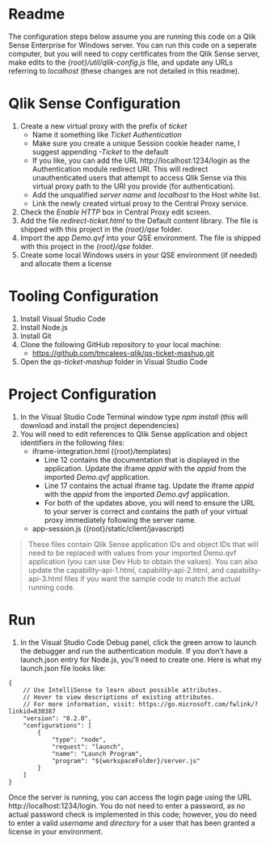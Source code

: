 # Readme
The configuration steps below assume you are running this code on a Qlik Sense Enterprise for Windows server.  You can run this code on a seperate computer, but you will need to copy certificates from the Qlik Sense server, make edits to the *{root}/util/qlik-config.js* file, and update any URLs referring to *localhost* (these changes are not detailed in this readme).

# Qlik Sense Configuration
1.	Create a new virtual proxy with the prefix of *ticket*
      *	Name it something like *Ticket Authentication*
      * Make sure you create a unique Session cookie header name, I suggest appending *-Ticket* to the default
      * If you like, you can add the URL http://localhost:1234/login as the Authentication module redirect URI.  This will redirect unauthenticated users that attempt to access Qlik Sense via this virtual proxy path to the URI you provide (for authentication).
      * Add the unqualified *server name* and *localhost* to the Host white list.
      * Link the newly created virtual proxy to the Central Proxy service.
2.	Check the *Enable HTTP* box in Central Proxy edit screen.
3.	Add the file *redirect-ticket.html* to the Default content library.  The file is shipped with this project in the *{root}/qse* folder.
4.	Import the app *Demo.qvf* into your QSE environment.  The file is shipped with this project in the *{root}/qse* folder.
5.	Create some local Windows users in your QSE environment (if needed) and allocate them a license

# Tooling Configuration
1.	Install Visual Studio Code
2.	Install Node.js
3.	Install Git
4.	Clone the following GitHub repository to your local machine:
      * https://github.com/tmcalees-qlik/qs-ticket-mashup.git
5.	Open the *qs-ticket-mashup* folder in Visual Studio Code

# Project Configuration
1.	In the Visual Studio Code Terminal window type *npm install* (this will download and install the project dependencies)
2.	You will need to edit references to Qlik Sense application and object identifiers in the following files: 
      * iframe-integration.html ({root}/templates) 
         * Line 12 contains the documentation that is displayed in the application.  Update the iframe *appid* with the *appid* from the imported *Demo.qvf* application.
         * Line 17 contains the actual iframe tag.  Update the iframe *appid* with the *appid* from the imported *Demo.qvf* application.
         * For both of the updates above, you will need to ensure the URL to your server is correct and contains the path of your virtual proxy immediately following the server name.
      * app-session.js ({root}/static/client/javascript) 

> These files contain Qlik Sense application IDs and object IDs that will need to be replaced with values from your imported Demo.qvf application (you can use Dev Hub to obtain the values).  You can also update the capability-api-1.html, capability-api-2.html, and capability-api-3.html files if you want the sample code to match the actual running code. 

# Run
1.	In the Visual Studio Code Debug panel, click the green arrow to launch the debugger and run the authentication module.  If you don’t have a launch.json entry for Node.js, you'll need to create one.  Here is what my launch.json file looks like:

```
{
    // Use IntelliSense to learn about possible attributes.
    // Hover to view descriptions of existing attributes.
    // For more information, visit: https://go.microsoft.com/fwlink/?linkid=830387
    "version": "0.2.0",
    "configurations": [
        {
            "type": "node",
            "request": "launch",
            "name": "Launch Program",
            "program": "${workspaceFolder}/server.js"
        }
    ]
}
```


Once the server is running, you can access the login page using the URL http://localhost:1234/login.  You do not need to enter a password, as no actual password check is implemented in this code; however, you do need to enter a valid *username* and *directory* for a user that has been granted a license in your environment.  
